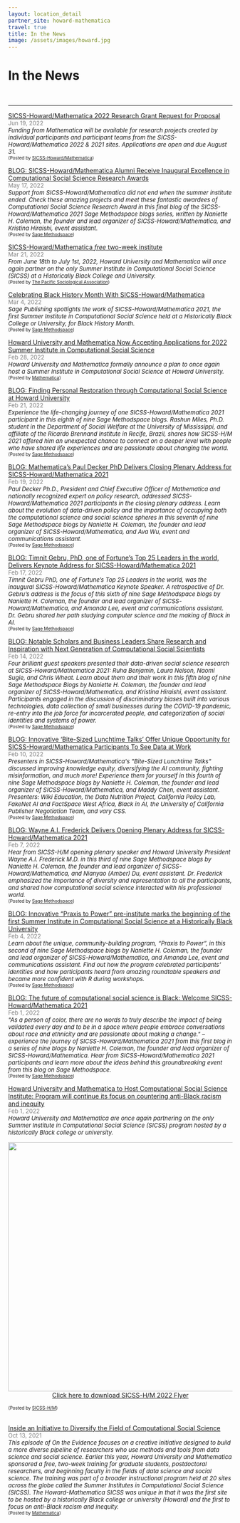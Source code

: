 ```yaml
---
layout: location_detail
partner_site: howard-mathematica
travel: true
title: In the News
image: /assets/images/howard.jpg
---
```


<h1 class="display-4">In the News</h1>
<br />

---
<u>SICSS-Howard/Mathematica 2022 Research Grant Request for Proposal</u>
<br><font color="grey"><font size="2">Jun 19, 2022</font></font> 
<br><i><font size = "2">Funding from Mathematica will be available for research projects created by individual participants and participant teams from the SICSS-Howard/Mathematica 2022 & 2021 sites. Applications are open and due August 31.</font></i>
<br><font size = "1">(Posted by <a href="https://docs.google.com/document/d/1KpvsbC6rKRyvAQYFScC7nDwO7fnjbmdS_vtXIhaASrE/edit">SICSS-Howard/Mathematica</a>)</font>

<u>BLOG: SICSS-Howard/Mathematica Alumni Receive Inaugural Excellence in Computational Social Science Research Awards</u>
<br><font color="grey"><font size="2">May 17, 2022</font></font> 
<br><i><font size = "2">Support from SICSS-Howard/Mathematica did not end when the summer institute ended. Check these amazing projects and meet these fantastic awardees of Computational Social Science Research Award in this final blog of the SICSS-Howard/Mathematica 2021 Sage Methodspace blogs series, written by Naniette H. Coleman, the founder and lead organizer of SICSS-Howard/Mathematica, and Kristina Hiraishi, event assistant.</font></i>
<br><font size = "1">(Posted by <a href="https://www.methodspace.com/blog/sicss-howardmathematica-alumni-receive-inaugural-excellence-in-computational-social-science-research-awards">Sage Methodspace</a>)</font>

<u>SICSS-Howard/Mathematica <i>free</i> two-week institute</u>
<br><font color="grey"><font size="2">Mar 21, 2022</font></font> 
<br><i><font size = "2">From June 18th to July 1st, 2022, Howard University and Mathematica will once again partner on the only Summer Institute in Computational Social Science (SICSS) at a Historically Black College and University.</font></i>
<br><font size = "1">(Posted by <a href="https://www.pacificsoc.org/10197?utm_source=rss&utm_medium=rss&utm_campaign=sicss-howard-mathematica-free-two-week-institute">The Pacific Sociological Association</a>)</font>

<u>Celebrating Black History Month With SICSS-Howard/Mathematica</u>
<br><font color="grey"><font size="2">Mar 4, 2022</font></font> 
<br><i><font size = "2">Sage Publishing spotlights the work of SICSS-Howard/Mathematica 2021, the first Summer Institute in Computational Social Science held at a Historically Black College or University, for Black History Month.</font></i>
<br><font size = "1">(Posted by <a href="https://email.sagepub.com/optiext/optiextension.dll?ID=4AB4ByPGb5ZEYx9FKkCuL9ct64Df1oOsYBdb5UiL9W09btBOXMLi_ncznLOp4aZzoOhNCrHHvq9AcoB6ny8MrJRJPUnOP">Sage Methodspace</a>)</font>

<u>Howard University and Mathematica Now Accepting Applications for 2022 Summer Institute in Computational Social Science</u>
<br><font color="grey"><font size="2">Feb 28, 2022</font></font> 
<br><i><font size = "2">Howard University and Mathematica formally announce a plan to once again host a Summer Institute in Computational Social Science at Howard University.</font></i>
<br><font size = "1">(Posted by <a href="https://www.mathematica.org/news/howard-university-and-mathematica-now-accepting-applications-for-2022-summer-institute">Mathematica</a>)</font>

<u>BLOG: Finding Personal Restoration through Computational Social Science at Howard University</u>
<br><font color="grey"><font size="2">Feb 21, 2022</font></font> 
<br><i><font size = "2">Experience the life-changing journey of one SICSS-Howard/Mathematica 2021 participant in this eighth of nine Sage Methodspace blogs. Rashun Miles, Ph.D. student in the Department of Social Welfare at the University of Mississippi, and affiliate of the Ricardo Brennand Institute in Recife, Brazil, shares how SICSS-H/M 2021 offered him an unexpected chance to connect on a deeper level with people who have shared life experiences and are passionate about changing the world.</font></i>
<br><font size = "1">(Posted by <a href="https://www.methodspace.com/blog/finding-personal-restoration-through-computational-social-science-at-howard-university">Sage Methodspace</a>)</font>

<u>BLOG: Mathematica’s Paul Decker PhD Delivers Closing Plenary Address for SICSS-Howard/Mathematica 2021</u>
<br><font color="grey"><font size="2">Feb 19, 2022</font></font> 
<br><i><font size = "2">Paul Decker Ph.D., President and Chief Executive Officer of Mathematica and nationally recognized expert on policy research, addressed SICSS-Howard/Mathematica 2021 participants in the closing plenary address. Learn about the evolution of data-driven policy and the importance of occupying both the computational science and social science spheres in this seventh of nine Sage Methodspace blogs by Naniette H. Coleman, the founder and lead organizer of SICSS-Howard/Mathematica, and Ava Wu, event and communications assistant.</font></i>
<br><font size = "1">(Posted by <a href="https://www.methodspace.com/blog/mathematicas-paul-decker-phd-delivers-closing-plenary-address-for-sicss-howardmathematica-2021">Sage Methodspace</a>)</font>

<u>BLOG: Timnit Gebru, PhD, one of Fortune’s Top 25 Leaders in the world, Delivers Keynote Address for SICSS-Howard/Mathematica 2021</u>
<br><font color="grey"><font size="2">Feb 17, 2022</font></font> 
<br><i><font size = "2">Timnit Gebru PhD, one of Fortune’s Top 25 Leaders in the world, was the inaugural SICSS-Howard/Mathematica Keynote Speaker. A retrospective of Dr. Gebru’s address is the focus of this sixth of nine Sage Methodspace blogs by Naniette H. Coleman, the founder and lead organizer of SICSS-Howard/Mathematica, and Amanda Lee, event and communications assistant. Dr. Gebru shared her path studying computer science and the making of Black in AI.</font></i>
<br><font size = "1">(Posted by <a href="https://www.methodspace.com/blog/timnit-gebru-phd-one-of-fortunes-top-25-leaders-in-the-world-delivers-keynote-address-for-sicss-howardmathematica-2021">Sage Methodspace</a>)</font>

<u>BLOG: Notable Scholars and Business Leaders Share Research and Inspiration with Next Generation of Computational Social Scientists</u>
<br><font color="grey"><font size="2">Feb 14, 2022</font></font> 
<br><i><font size = "2">Four brilliant guest speakers presented their data-driven social science research at SICSS-Howard/Mathematica 2021: Ruha Benjamin, Laura Nelson, Naomi Sugie, and Chris Wheat. Learn about them and their work in this fifth blog of nine Sage Methodspace Blogs by Naniette H. Coleman, the founder and lead organizer of SICSS-Howard/Mathematica, and Kristina Hiraishi, event assistant. Participants engaged in the discussion of discriminatory biases built into various technologies, data collection of small businesses during the COVID-19 pandemic, re-entry into the job force for incarcerated people, and categorization of social identities and systems of power.</font></i>
<br><font size = "1">(Posted by <a href="https://www.methodspace.com/blog/notable-scholars-and-business-leaders-share-research-and-inspiration-with-next-generation-of-computational-social-scientists">Sage Methodspace</a>)</font>

<u>BLOG: Innovative ‘Bite-Sized Lunchtime Talks’ Offer Unique Opportunity for SICSS-Howard/Mathematica Participants To See Data at Work</u>
<br><font color="grey"><font size="2">Feb 10, 2022</font></font> 
<br><i><font size = "2">Presenters in SICSS-Howard/Mathematica's "Bite-Sized Lunchtime Talks" discussed improving knowledge equity, diversifying the AI community, fighting misinformation, and much more! Experience them for yourself in this fourth of nine Sage Methodspace blogs by Naniette H. Coleman, the founder and lead organizer of SICSS-Howard/Mathematica, and Maddy Chen, event assistant. Presenters: Wiki Education, the Data Nutrition Project, California Policy Lab, FakeNet AI and FactSpace West Africa, Black in AI, the University of California Publisher Negotiation Team, and vary CSS.</font></i>
<br><font size = "1">(Posted by <a href="https://www.methodspace.com/blog/innovative-bite-sized-lunchtime-talks-offer-unique-opportunity-for-sicss-howardmathematica-participants-to-see-data-at-work">Sage Methodspace</a>)</font>

<u>BLOG: Wayne A.I. Frederick Delivers Opening Plenary Address for SICSS-Howard/Mathematica 2021</u>
<br><font color="grey"><font size="2">Feb 7, 2022</font></font> 
<br><i><font size = "2">Hear from SICSS-H/M opening plenary speaker and Howard University President Wayne A.I. Frederick M.D. in this third of nine Sage Methodspace blogs by Naniette H. Coleman, the founder and lead organizer of SICSS-Howard/Mathematica, and Nianyao (Amber) Du, event assistant. Dr. Frederick emphasized the importance of diversity and representation to all the participants, and shared how computational social science interacted with his professional world.</font></i>
<br><font size = "1">(Posted by <a href="https://www.methodspace.com/blog/wayne-ai-frederick-delivers-opening-plenary-address-for-sicss-howardmathematica-2021
">Sage Methodspace</a>)</font>

<u>BLOG: Innovative “Praxis to Power” pre-institute marks the beginning of the first Summer Institute in Computational Social Science at a Historically Black University</u>
<br><font color="grey"><font size="2">Feb 4, 2022</font></font> 
<br><i><font size = "2">Learn about the unique, community-building program, “Praxis to Power”, in this second of nine Sage Methodspace blogs by Naniette H. Coleman, the founder and lead organizer of SICSS-Howard/Mathematica, and Amanda Lee, event and communications assistant. Find out how the program celebrated participants’ identities and how participants heard from amazing roundtable speakers and became more confident with R during workshops.</font></i>
<br><font size = "1">(Posted by <a href="https://www.methodspace.com/blog/innovative-praxis-to-power-pre-institute-marks-the-beginning-of-the-first-summer-institute-in-computational-social-science-at-a-historically-black-university">Sage Methodspace</a>)</font>

<u>BLOG: The future of computational social science is Black: Welcome SICSS-Howard/Mathematica 2021</u>
<br><font color="grey"><font size="2">Feb 1, 2022</font></font> 
<br><i><font size = "2">"As a person of color, there are no words to truly describe the impact of being validated every day and to be in a space where people embrace conversations about race and ethnicity and are passionate about making a change." – experience the journey of SICSS-Howard/Mathematica 2021 from this first blog in a series of nine blogs by Naniette H. Coleman, the founder and lead organizer of SICSS-Howard/Mathematica. Hear from SICSS-Howard/Mathematica 2021 participants and learn more about the ideas behind this groundbreaking event from this blog on Sage Methodspace.</font></i>
<br><font size = "1">(Posted by <a href="https://www.methodspace.com/blog/the-future-of-computational-social-science-is-black-welcome-sicss-howardmathematica-2021">Sage Methodspace</a>)</font>

<u>Howard University and Mathematica to Host Computational Social Science Institute: Program will continue its focus on countering anti-Black racism and inequity</u>
<br><font color="grey"><font size="2">Feb 1, 2022</font></font> 
<br><i><font size = "2">Howard University and Mathematica are once again partnering on the only Summer Institute in Computational Social Science (SICSS) program hosted by a historically Black college or university.</font></i>
<p align="center">
  <img width="560" src="https://user-images.githubusercontent.com/76275089/164950905-bbc787a3-7aaa-41f0-b887-f6d236db0338.jpg">
  <br><a href="https://github.com/compsocialscience/summer-institute/files/8548828/SICSS_HOWARD_MATHEMATICA_FLYER.2022.pdf" target="_blank" download>Click here to download SICSS-H/M 2022 Flyer</a>
</p>
<font size = "1">(Posted by <a href="https://twitter.com/sicss_howard">SICSS-H/M</a>)</font>

<br><u>Inside an Initiative to Diversify the Field of Computational Social Science</u>
<br><font color="grey"><font size="2">Oct 13, 2021</font></font> 
<br><i><font size = "2">This episode of On the Evidence focuses on a creative initiative designed to build a more diverse pipeline of researchers who use methods and tools from data science and social science. Earlier this year, Howard University and Mathematica sponsored a free, two-week training for graduate students, postdoctoral researchers, and beginning faculty in the fields of data science and social science. The training was part of a broader instructional program held at 20 sites across the globe called the Summer Institutes in Computational Social Science (SICSS). The Howard-Mathematica SICSS was unique in that it was the first site to be hosted by a historically Black college or university (Howard) and the first to focus on anti-Black racism and inequity.</font></i>
<br><font size = "1">(Posted by <a href="https://www.google.com/url?q=https://www.mathematica.org/blogs/inside-an-initiative-to-diversify-the-field-of-computational-social-science&sa=D&source=docs&ust=1649015890937659&usg=AOvVaw2BHTyEQ5_r0rL2l29BQ7yJ">Mathematica</a>)</font>

